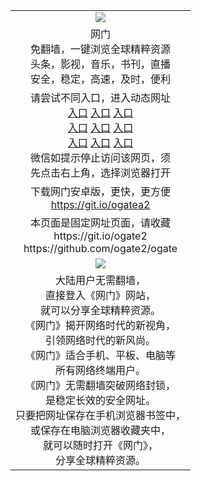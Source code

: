 <table>
  <tr>
    <td align=center><img src="https://cloud.githubusercontent.com/assets/11880933/13434984/f430fae2-e012-11e5-814f-c2df1e82b247.jpg" /></td>
  </tr>
  <tr>
    <td align=center>网门<br/>
      免翻墙，一键浏览全球精粹资源<br/>
      头条，影视，音乐，书刊，直播<br/>
      安全，稳定，高速，及时，便利<br/>
    </td>
  <tr>
    <td align=center>请尝试不同入口，进入动态网址<br/>
      <a href="https://s3.us-east-2.amazonaws.com/ogateh/show.htm?from=oGategh">入口</a>
      <a href="https://s3.eu-west-2.amazonaws.com/ogatel/show.htm?from=oGategh">入口</a>
      <a href="https://s3.ap-southeast-2.amazonaws.com/ogatey/show.htm?from=oGategh">入口</a><br/>
      <a href="https://s3.ap-northeast-2.amazonaws.com/ogates/show.htm?from=oGategh">入口</a>
      <a href="https://s3.eu-central-1.amazonaws.com/ogatef/show.htm?from=oGategh">入口</a>
      <a href="https://s3.ap-south-1.amazonaws.com/ogatem/show.htm?from=oGategh">入口</a><br/>
      <a href="https://s3-us-west-1.amazonaws.com/ogaten/show.htm?from=oGategh">入口</a>
      <a href="https://s3.ca-central-1.amazonaws.com/ogatec/show.htm?from=oGategh">入口</a>
      <a href="https://s3.ap-northeast-1.amazonaws.com/ogatet/show.htm?from=oGategh">入口</a><br/>
      微信如提示停止访问该网页，须<br/>
      先点击右上角，选择浏览器打开<br/>
    </td>
  </tr>
  <tr>
    <td align=center>
      下载网门安卓版，更快，更方便<br/><a href="https://raw.githubusercontent.com/oGate2/up/master/oGate.apk?raw=true">https://git.io/ogatea2</a><br/>
    </td>
  </tr>
  </tr>
    <tr>
    <td align=center>
      本页面是固定网址页面，请收藏<br/>
      https://git.io/ogate2<br/>
      https://github.com/ogate2/ogate<br/>
    </td>
  </tr>
  <tr>
    <td align=center><img src="https://raw.githubusercontent.com/oGate2/Up/master/oGate_640.jpg"/></td>
  </tr>
  <tr>
    <td align=center>
大陆用户无需翻墙，<br/>
直接登入《网门》网站，<br/>就可以分享全球精粹资源。<br/>
《网门》揭开网络时代的新视角，<br/>引领网络时代的新风尚。<br/>
《网门》适合手机、平板、电脑等<br/>所有网络终端用户。<br/>
《网门》无需翻墙突破网络封锁，<br/>是稳定长效的安全网址。<br/>
只要把网址保存在手机浏览器书签中，<br/>或保存在电脑浏览器收藏夹中，<br/>
就可以随时打开《网门》，<br/>
分享全球精粹资源。<br/></td>
  </tr>
</table>
